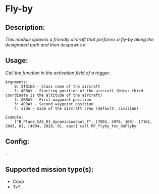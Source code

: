 # Fly-by
## Description:
_This module spawns a friendly aircraft that performs a fly-by along the designated path and then despawns it._

## Usage:
_Call the function in the activation field of a trigger._

```
Arguments:
    0: STRING - Class name of the aircraft
    1: ARRAY - Starting position of the aircraft (Note: third coordinate is the altitude of the aircraft)
    2: ARRAY - First waypoint position
    3: ARRAY - Second waypoint position
    4: side - Side of the aircraft crew (default: civilian)

Example:
    ["B_Plane_CAS_01_dynamicLoadout_F", [7003, 4978, 100], [7161, 2043, 0], [4004, 2028, 0], east] call MF_flyby_fnc_doFlyby
```

## Config:
\-

## Supported mission type(s):
 - Coop
 - TvT
